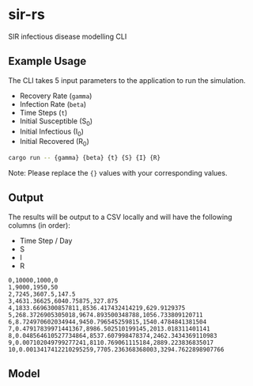# sir-rs
SIR infectious disease modelling CLI

## Example Usage
The CLI takes 5 input parameters to the application to run the simulation.
- Recovery Rate (`gamma`)
- Infection Rate (`beta`)
- Time Steps (`t`)
- Initial Susceptible (S<sub>0</sub>)
- Initial Infectious (I<sub>0</sub>)
- Initial Recovered (R<sub>0</sub>)


```bash
cargo run -- {gamma} {beta} {t} {S} {I} {R}
```

Note: Please replace the `{}` values with your corresponding values.

## Output
The results will be output to a CSV locally and will have the following columns (in order):

- Time Step / Day
- S
- I
- R

```csv
0,10000,1000,0
1,9000,1950,50
2,7245,3607.5,147.5
3,4631.36625,6040.75875,327.875
4,1833.6696300857811,8536.417432414219,629.9129375
5,268.3726905305018,9674.893500348788,1056.733809120711
6,8.724970602034944,9450.796545259815,1540.4784841381504
7,0.47917839971441367,8986.502510199145,2013.018311401141
8,0.048564610527734864,8537.607998478374,2462.3434369110983
9,0.007102049799277241,8110.769061115184,2889.223836835017
10,0.0013417412210295259,7705.236368368003,3294.7622898907766
```

## Model
